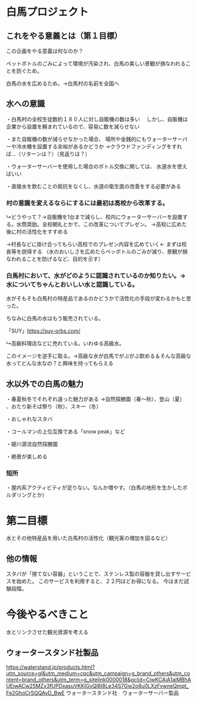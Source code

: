# 白馬プロジェクト


## これをやる意義とは（第１目標）
この企画をやる意義は何なのか？

ペットボトルのごみによって環境が汚染され、白馬の美しい景観が損なわれることを防ぐため。

白馬の水を広めるため。→白馬村の名前を全国へ
## 水への意識
・白馬村の全校生徒数約１８０人に対し自販機の数は多い
　しかし、自販機は企業から設置を頼まれているので、容易に数を減らせない

・また自販機の数が減らせなかった場合、
 場所や金銭的にもウォーターサーバーや冷水機を設置する余裕があるかどうか
  →クラウドファンディングをすれば…（リターンは？）（見返りは？）

・ウォーターサーバーを使用した場合のボトル交換に関しては、
水道水を使えばいい

・直接水を飲むことの抵抗をなくし、水道の衛生面の改善をする必要がある

### 村の意識を変えるならにするには最初は高校から改革する。
↳どうやって？→自販機を1台まで減らし、校内にウォーターサーバーを設置する。水筒奨励。全校朝礼とかで、この改革についてプレゼン。
→高校に広めた後に村の活性化をすすめる

→村長などに掛け合ってもらい高校でのプレゼン内容を広めていく← まずは校長等を説得する （水のおいしさを広めたらペッボトルのごみが減り、景観が損なわれることを防げるなど、目的を示す）

### 白馬村において、水がどのように認識されているのか知りたい。→水についてちゃんとおいしい水と認識している。

水がそもそも白馬村の特産品であるのかどうかで活性化の手段が変わるかもと思った。

ちなみに白馬の水はもう販売されている。

「SUY」https://suy-orbs.com/

↳高級料理店などに売れている。いわゆる高級水。

このイメージを逆手に取る。→高級な水が白馬でがぶがぶ飲める＆そんな高級な水ってどんな水なの？と興味を持ってもらえる


## 水以外での白馬の魅力
・春夏秋冬でそれぞれ違った魅力がある →自然探勝園（春～秋）、登山（夏） 、おたり新そば祭り（秋）、スキー（冬）

・おしゃれなスタバ

・コールマンの上位互換である「snow peak」など

・姫川源流自然探勝園

・絶景が楽しめる

### 短所
・屋内系アクティビティが足りない。なんか増やす。（白馬の地形を生かしたボルダリングとか）
# 第二目標
水とその他特産品を用いた白馬村の活性化（観光客の増加を図るなど）
## 他の情報
スタバが「捨てない容器」ということで、ステンレス製の容器を貸し出すサービスを始めた。
このサービスを利用すると、２２円ほどお得になる。
今はまだ試験段階。

# 今後やるべきこと

水とリンクさせた観光資源を考える

## ウォータースタンド社製品
https://waterstand.jp/products.html?utm_source=gl&utm_medium=cpc&utm_campaign=g_brand_others&utm_content=brand_others&utm_term=g_sitelink0000018&gclid=CjwKCAiA1aiMBhAUEiwACw25MZv3fUPDxasuVKKIGvQl8I8Le34S7Gw2o8u0LXzFvwneQmpt_Fe2GhoCrSQQAvD_BwE
ウォータースタンド社　ウォーターサーバー製品
